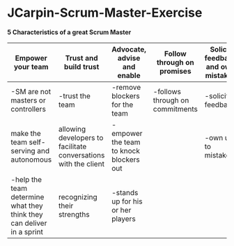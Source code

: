 # JCarpin-Scrum-Master-Exercise

**5 Characteristics of a great Scrum Master**

Empower your team |Trust and build trust|Advocate, advise and enable|Follow through on promises|Solicit feedback and own mistakes
------------------|---------------------|---------------------------|--------------------------|---------------------------------
-SM are not masters or controllers|-trust the team|-remove blockers for the team|-follows through on commitments|-solicit feedback 
make the team self-serving and autonomous|allowing developers to facilitate conversations with the client|-empower the team to knock blockers out| |-own up to mistakes 
-help the team determine what they think they can deliver in a sprint| recognizing their strengths |-stands up for his or her players| | |
